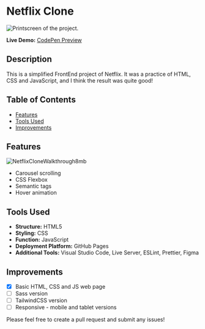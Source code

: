 # Netflix Clone

![Printscreen of the project.](/assets/img/PrintScreenNetflix.png)

**Live Demo:** [CodePen Preview](https://codepen.io/debschaan/pen/LYoxqKX)

## Description

This is a simplified FrontEnd project of Netflix. It was a practice of HTML, CSS and JavaScript, and I think the result was quite good!

## Table of Contents

- [Features](#features)
- [Tools Used](#tools-used)
- [Improvements](#improvements)

## Features

![NetflixCloneWalkthrough8mb](https://github.com/debschaan/netflix-clone/assets/154461014/b3016f43-ff1c-49e7-86b0-c7246d42b3d1)

- Carousel scrolling
- CSS Flexbox
- Semantic tags
- Hover animation

## Tools Used

- **Structure:** HTML5
- **Styling:** CSS
- **Function:** JavaScript
- **Deployment Platform:** GitHub Pages
- **Additional Tools:** Visual Studio Code, Live Server, ESLint, Prettier, Figma

## Improvements

- [x] Basic HTML, CSS and JS web page
- [ ] Sass version
- [ ] TailwindCSS version
- [ ] Responsive - mobile and tablet versions

Please feel free to create a pull request and submit any issues!
